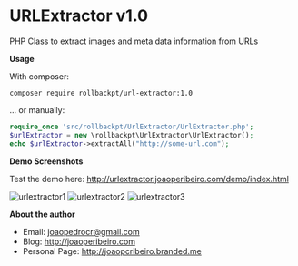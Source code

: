# URLExtractor v1.0 #

PHP Class to extract images and meta data information from URLs

**Usage**

With composer:
```shell
composer require rollbackpt/url-extractor:1.0
```

... or manually:
```php
require_once 'src/rollbackpt/UrlExtractor/UrlExtractor.php';
$urlExtractor = new \rollbackpt\UrlExtractor\UrlExtractor();
echo $urlExtractor->extractAll("http://some-url.com");
```

**Demo Screenshots**

Test the demo here: http://urlextractor.joaoperibeiro.com/demo/index.html

![urlextractor1](http://s21.postimg.org/63lvd5b3r/Screenshot_from_2015_10_12_22_26_53.png)
![urlextractor2](http://s21.postimg.org/40bg5hbav/Screenshot_from_2015_10_12_22_27_07.png)
![urlextractor3](http://s21.postimg.org/8nhi78ynr/Screenshot_from_2015_10_12_22_27_11.png)

**About the author**
   - Email: joaopedrocr@gmail.com
   - Blog: http://joaoperibeiro.com
   - Personal Page: http://joaopcribeiro.branded.me
